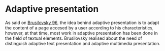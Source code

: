 # Adaptive presentation
As said on [Brusilovsky 96](dx.doi.org/10.1007/BF00143964), the idea behind adaptive presentation is to adapt the content of a page accesed by a user according to his characteristics, however, at that time, most work in adaptive presentation has been done in the field of textual elements. Brusilovsky realised about the need of distinguish adaptive text presentation and adaptive multimedia presentation.
